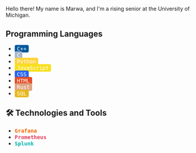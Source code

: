 Hello there! My name is Marwa, and I'm a rising senior at the University of Michigan. 
## Programming Languages

- <kbd style="background-color:#00599C; color:#FFFFFF; padding: 2px 6px; border-radius: 4px;">C++</kbd>
- <kbd style="background-color:#A8B9CC; color:#FFFFFF; padding: 2px 6px; border-radius: 4px;">C</kbd>
- <kbd style="background-color:#FFD43B; color:#FFFFFF; padding: 2px 6px; border-radius: 4px;">Python</kbd>
- <kbd style="background-color:#F7DF1E; color:#FFFFFF; padding: 2px 6px; border-radius: 4px;">JavaScript</kbd>
- <kbd style="background-color:#2965F1; color:#FFFFFF; padding: 2px 6px; border-radius: 4px;">CSS</kbd>
- <kbd style="background-color:#E34C26; color:#FFFFFF; padding: 2px 6px; border-radius: 4px;">HTML</kbd>
- <kbd style="background-color:#DEA584; color:#FFFFFF; padding: 2px 6px; border-radius: 4px;">Rust</kbd>
- <kbd style="background-color:#E6B91E; color:#FFFFFF; padding: 2px 6px; border-radius: 4px;">SQL</kbd>

## 🛠 Technologies and Tools

- <kbd><b style="color:#F46800;">Grafana</b></kbd>
- <kbd><b style="color:#E23E5A;">Prometheus</b></kbd>
- <kbd><b style="color:#00B4AB;">Splunk</b></kbd>
